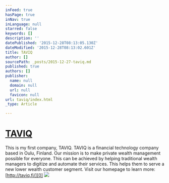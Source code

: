 ```yaml
---
inFeed: true
hasPage: true
inNav: true
inLanguage: null
starred: false
keywords: []
description: ''
datePublished: '2015-12-28T08:13:05.130Z'
dateModified: '2015-12-28T08:13:02.601Z'
title: TAVIQ
author: []
sourcePath: _posts/2015-12-27-taviq.md
published: true
authors: []
publisher:
  name: null
  domain: null
  url: null
  favicon: null
url: taviq/index.html
_type: Article

---
```

# [TAVIQ][0]

This is my first company, TAVIQ. TAVIQ is a financial technology company based in Oulu, Finland. Our mission is to make private wealth management possible for everyone. This can be achieved by helping traditional wealth managers to digitize and automate their services. This helps them to serve a new lower wealth customer segment. Visit our homepage to learn more: [http://taviq.fi/][0]
![](https://the-grid-user-content.s3-us-west-2.amazonaws.com/68a0eb5d-1ec2-41e5-8a9c-84d865d950b0.jpg)

[0]: http://taviq.fi/